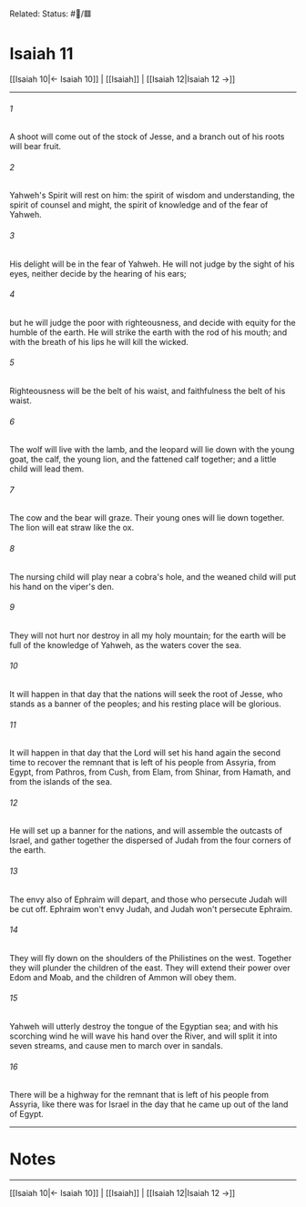 Related:
Status: #📖/🟥
# Isaiah 11

[[Isaiah 10|← Isaiah 10]] | [[Isaiah]] | [[Isaiah 12|Isaiah 12 →]]
***



###### 1 
A shoot will come out of the stock of Jesse, and a branch out of his roots will bear fruit. 

###### 2 
Yahweh's Spirit will rest on him: the spirit of wisdom and understanding, the spirit of counsel and might, the spirit of knowledge and of the fear of Yahweh. 

###### 3 
His delight will be in the fear of Yahweh. He will not judge by the sight of his eyes, neither decide by the hearing of his ears; 

###### 4 
but he will judge the poor with righteousness, and decide with equity for the humble of the earth. He will strike the earth with the rod of his mouth; and with the breath of his lips he will kill the wicked. 

###### 5 
Righteousness will be the belt of his waist, and faithfulness the belt of his waist. 

###### 6 
The wolf will live with the lamb, and the leopard will lie down with the young goat, the calf, the young lion, and the fattened calf together; and a little child will lead them. 

###### 7 
The cow and the bear will graze. Their young ones will lie down together. The lion will eat straw like the ox. 

###### 8 
The nursing child will play near a cobra's hole, and the weaned child will put his hand on the viper's den. 

###### 9 
They will not hurt nor destroy in all my holy mountain; for the earth will be full of the knowledge of Yahweh, as the waters cover the sea. 

###### 10 
It will happen in that day that the nations will seek the root of Jesse, who stands as a banner of the peoples; and his resting place will be glorious. 

###### 11 
It will happen in that day that the Lord will set his hand again the second time to recover the remnant that is left of his people from Assyria, from Egypt, from Pathros, from Cush, from Elam, from Shinar, from Hamath, and from the islands of the sea. 

###### 12 
He will set up a banner for the nations, and will assemble the outcasts of Israel, and gather together the dispersed of Judah from the four corners of the earth. 

###### 13 
The envy also of Ephraim will depart, and those who persecute Judah will be cut off. Ephraim won't envy Judah, and Judah won't persecute Ephraim. 

###### 14 
They will fly down on the shoulders of the Philistines on the west. Together they will plunder the children of the east. They will extend their power over Edom and Moab, and the children of Ammon will obey them. 

###### 15 
Yahweh will utterly destroy the tongue of the Egyptian sea; and with his scorching wind he will wave his hand over the River, and will split it into seven streams, and cause men to march over in sandals. 

###### 16 
There will be a highway for the remnant that is left of his people from Assyria, like there was for Israel in the day that he came up out of the land of Egypt.

---
# Notes


***
[[Isaiah 10|← Isaiah 10]] | [[Isaiah]] | [[Isaiah 12|Isaiah 12 →]]
